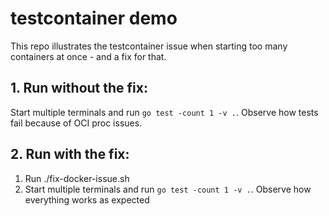 # testcontainer demo

This repo illustrates the testcontainer issue when starting too many containers at once - and a fix for that.

## 1. Run without the fix:

Start multiple terminals and run `go test -count 1 -v .`. Observe how tests fail because of OCI proc issues.

## 2. Run with the fix: 

1. Run ./fix-docker-issue.sh
2. Start multiple terminals and run `go test -count 1 -v .`. Observe how everything works as expected